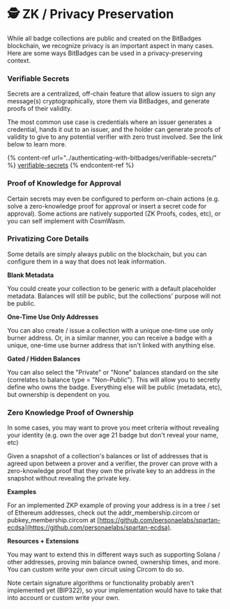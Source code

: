 # 🕵️ ZK / Privacy Preservation

While all badge collections are public and created on the BitBadges blockchain, we recognize privacy is an important aspect in many cases. Here are some ways BitBadges can be used in a privacy-preserving context.

### **Verifiable Secrets**

Secrets are a centralized, off-chain feature that allow issuers to sign any message(s) cryptographically, store them via BitBadges, and generate proofs of their validity.

The most common use case is credentials where an issuer generates a credential, hands it out to an issuer, and the holder can generate proofs of validity to give to any potential verifier with zero trust involved. See the link below to learn more.

{% content-ref url="../authenticating-with-bitbadges/verifiable-secrets/" %}
[verifiable-secrets](../authenticating-with-bitbadges/verifiable-secrets/)
{% endcontent-ref %}

### **Proof of Knowledge for Approval**

Certain secrets may even be configured to perform on-chain actions (e.g. solve a zero-knowledge proof for approval or insert a secret code for approval). Some actions are natively supported (ZK Proofs, codes, etc), or you can self implement with CosmWasm.

### Privatizing Core Details

Some details are simply always public on the blockchain, but you can configure them in a way that does not leak information.

**Blank Metadata**

You could create your collection to be generic with a default placeholder metadata. Balances will still be public, but the collections' purpose will not be public.&#x20;

**One-Time Use Only Addresses**

You can also create / issue a collection with a unique one-time use only burner address. Or, in a similar manner, you can receive a badge with a unique, one-time use burner address that isn't linked with anything else.

**Gated / Hidden Balances**

You can also select the "Private" or "None" balances standard on the site (correlates to balance type = "Non-Public"). This will allow you to secretly define who owns the badge. Everything else will be public (metadata, etc), but ownership is dependent on you.

### **Zero Knowledge Proof of Ownership**

In some cases, you may want to prove you meet criteria without revealing your identity (e.g. own the over age 21 badge but don't reveal your name, etc)

Given a snapshot of a collection's balances or list of addresses that is agreed upon between a prover and a verifier, the prover can prove with a zero-knowledge proof that they own the private key to an address in the snapshot without revealing the private key.

**Examples**

For an implemented ZKP example of proving your address is in a tree / set of Ethereum addresses, check out the addr\_membership.circom or pubkey\_membership.circom at [https://github.com/personaelabs/spartan-ecdsa](https://github.com/personaelabs/spartan-ecdsa).

**Resources + Extensions**

You may want to extend this in different ways such as supporting Solana / other addresses, proving min balance owned, ownership times, and more. You can custom write your own circuit using Circom to do so.&#x20;

Note certain signature algorithms or functionality probably aren't implemented yet (BIP322), so your implementation would have to take that into account or custom write your own.
